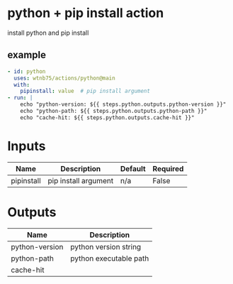 # python + pip install action

install python and pip install


## example

```yaml
- id: python
  uses: wtnb75/actions/python@main
  with:
    pipinstall: value  # pip install argument
- run: |
    echo "python-version: ${{ steps.python.outputs.python-version }}"
    echo "python-path: ${{ steps.python.outputs.python-path }}"
    echo "cache-hit: ${{ steps.python.outputs.cache-hit }}"
```

# Inputs

| Name | Description | Default | Required |
|------|-------------|---------|----------|
| pipinstall | pip install argument | n/a | False |

# Outputs

| Name | Description |
|------|-------------|
| python-version | python version string |
| python-path | python executable path |
| cache-hit |  |
